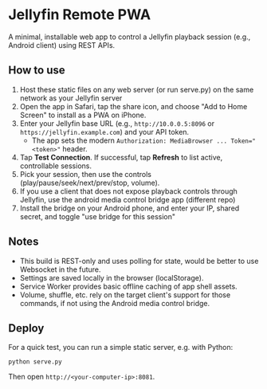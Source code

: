 # Jellyfin Remote PWA

A minimal, installable web app to control a Jellyfin playback session (e.g., Android client) using REST APIs.

## How to use
1. Host these static files on any web server (or run serve.py) on the same network as your Jellyfin server
2. Open the app in Safari, tap the share icon, and choose "Add to Home Screen" to install as a PWA on iPhone.
3. Enter your Jellyfin base URL (e.g., `http://10.0.0.5:8096` or `https://jellyfin.example.com`) and your API token.
   - The app sets the modern `Authorization: MediaBrowser ... Token="<token>"` header.
4. Tap **Test Connection**. If successful, tap **Refresh** to list active, controllable sessions.
5. Pick your session, then use the controls (play/pause/seek/next/prev/stop, volume).
6. If you use a client that does not expose playback controls through Jellyfin, use the android media control bridge app (different repo)
7. Install the bridge on your Android phone, and enter your IP, shared secret, and toggle "use bridge for this session"

## Notes
- This build is REST-only and uses polling for state, would be better to use Websocket in the future.
- Settings are saved locally in the browser (localStorage).
- Service Worker provides basic offline caching of app shell assets.
- Volume, shuffle, etc. rely on the target client's support for those commands, if not using the Android media control bridge.

## Deploy
For a quick test, you can run a simple static server, e.g. with Python:
```
python serve.py
```
Then open `http://<your-computer-ip>:8081`.
